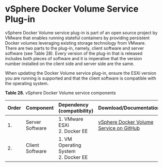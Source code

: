 # vSphere Docker Volume Service Plug-in

vSphere Docker Volume service plug-in is part of an open source project by VMware that enables running stateful containers by providing persistent Docker volumes leveraging existing storage technology from VMware. There are two parts to the plug-in, namely, client software and server software \(see Table 28). Every version of the plug-in that is released includes both pieces of software and it is imperative that the version number installed on the client side and server side are the same.

When updating the Docker Volume service plug-in, ensure the ESXi version you are running is supported and that the client software is compatible with the operating system.

**Table 28.** vSphere Docker Volume service components

|Order|Component|Dependency \(compatibility\)|Download/Documentation|
|:----|:--------|:---------------------------|:---------------------|
|1.|Server Software|1.  VMware ESXi<br>2.  Docker EE|[vSphere Docker Volume Service on GitHub](http://vmware.github.io/vsphere-storage-for-docker/documentation/index.html)|
|2.|Client Software|1.  VM Operating System<br>2.  Docker EE|